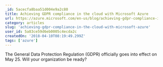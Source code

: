 ```yaml
---
_id: 5acecfa8baa51d004e9a2c80
title: Achieving GDPR compliance in the cloud with Microsoft Azure
url: https://azure.microsoft.com/en-us/blog/achieving-gdpr-compliance-in-the-cloud-with-microsoft-azure/
category: articles
slug: 'achieving-gdpr-compliance-in-the-cloud-with-microsoft-azure'
user_id: 5a83ce59d6eb0005c4ecda2c
createdOn: '2018-04-10T08:19:49.299Z'
tags: ['azure']
---
```


The General Data Protection Regulation (GDPR) officially goes into effect on May 25. Will your organization be ready?
